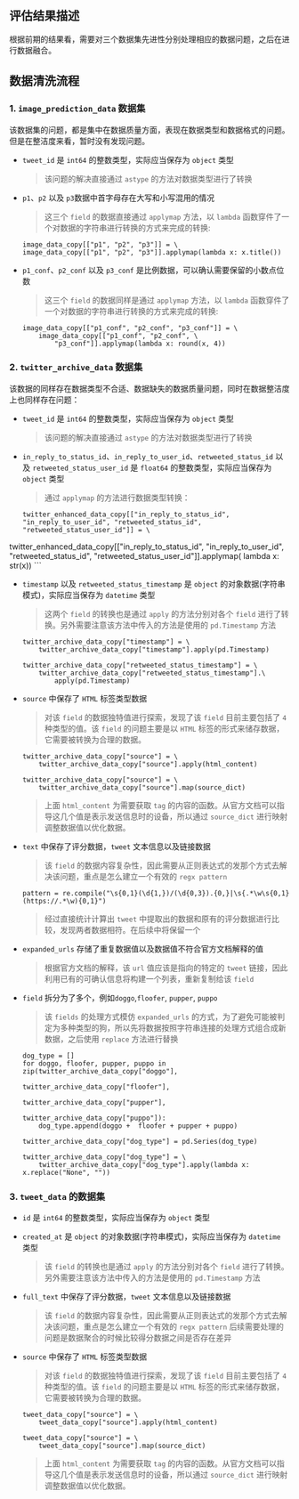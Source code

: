 ## 评估结果描述
根据前期的结果看，需要对三个数据集先进性分别处理相应的数据问题，之后在进行数据融合。


## 数据清洗流程
### 1. `image_prediction_data` 数据集
该数据集的问题，都是集中在数据质量方面，表现在数据类型和数据格式的问题。但是在整洁度来看，暂时没有发现问题。

* `tweet_id` 是 `int64` 的整数类型，实际应当保存为 `object` 类型

	>该问题的解决直接通过 `astype` 的方法对数据类型进行了转换
	
* `p1`、`p2` 以及 `p3`数据中首字母存在大写和小写混用的情况

	>这三个 `field` 的数据直接通过 `applymap` 方法，以 `lambda` 函数穿件了一个对数据的字符串进行转换的方式来完成的转换:
	
	```{Python}
	image_data_copy[["p1", "p2", "p3"]] = \
	image_data_copy[["p1", "p2", "p3"]].applymap(lambda x: x.title())
	```
* `p1_conf`、`p2_conf` 以及 `p3_conf` 是比例数据，可以确认需要保留的小数点位数
	
	>这三个 `field` 的数据同样是通过 `applymap` 方法，以 `lambda` 函数穿件了一个对数据的字符串进行转换的方式来完成的转换:
	
	```{Python}
	image_data_copy[["p1_conf", "p2_conf", "p3_conf"]] = \
		image_data_copy[["p1_conf", "p2_conf", \
			"p3_conf"]].applymap(lambda x: round(x, 4))
	```

### 2. `twitter_archive_data`	数据集
该数据的同样存在数据类型不合适、数据缺失的数据质量问题，同时在数据整洁度上也同样存在问题：

* `tweet_id` 是 `int64` 的整数类型，实际应当保存为 `object` 类型

	>该问题的解决直接通过 `astype` 的方法对数据类型进行了转换
	
* `in_reply_to_status_id`、`in_reply_to_user_id`、`retweeted_status_id` 以及 `retweeted_status_user_id` 是 `float64` 的整数类型，实际应当保存为 `object` 类型

	>通过 `applymap` 的方法进行数据类型转换：
	
	```{Python}
	twitter_enhanced_data_copy[["in_reply_to_status_id", "in_reply_to_user_id", "retweeted_status_id", "retweeted_status_user_id"]] = \
twitter_enhanced_data_copy[["in_reply_to_status_id", "in_reply_to_user_id", "retweeted_status_id", "retweeted_status_user_id"]].applymap(
    lambda x: str(x))
	```
	
	
* `timestamp` 以及 `retweeted_status_timestamp` 是 `object` 的对象数据(字符串模式)，实际应当保存为 `datetime` 类型

	> 这两个 `field` 的转换也是通过 `apply` 的方法分别对各个 `field` 进行了转换。另外需要注意该方法中传入的方法是使用的 `pd.Timestamp` 方法
	
	```{Python}
	twitter_archive_data_copy["timestamp"] = \
		twitter_archive_data_copy["timestamp"].apply(pd.Timestamp)
		
	twitter_archive_data_copy["retweeted_status_timestamp"] = \
		twitter_archive_data_copy["retweeted_status_timestamp"].\
			apply(pd.Timestamp)
	```
	
* `source` 中保存了 `HTML` 标签类型数据

	> 对该 `field` 的数据独特值进行探索，发现了该 `field` 目前主要包括了 `4` 种类型的值。该 `field` 的问题主要是以 `HTML` 标签的形式来储存数据，它需要被转换为合理的数据。
	
	```{python}
	twitter_archive_data_copy["source"] = \
		twitter_archive_data_copy["source"].apply(html_content)
	
	twitter_archive_data_copy["source"] = \
		twitter_archive_data_copy["source"].map(source_dict)
	```
	
	> 上面 `html_content` 为需要获取 `tag` 的内容的函数。从官方文档可以指导这几个值是表示发送信息时的设备，所以通过 `source_dict` 进行映射调整数据值以优化数据。
	
* `text` 中保存了评分数据，`tweet` 文本信息以及链接数据

	>该 `field` 的数据内容复杂性，因此需要从正则表达式的发那个方式去解决该问题，重点是怎么建立一个有效的 `regx pattern`
	
	```{Python}
    pattern = re.compile("\s{0,1}(\d{1,})/(\d{0,3}).{0,}|\s{.*\w\s{0,1}(https://.*\w){0,1}")
	```
	> 经过直接统计计算出 `tweet` 中提取出的数据和原有的评分数据进行比较，发现两者数据相符。在后续中将保留一个

* `expanded_urls` 存储了重复数据值以及数据值不符合官方文档解释的值

	> 根据官方文档的解释，该 `url` 值应该是指向的特定的 `tweet` 链接，因此利用已有的可确认信息将构建一个列表，重新复制给该 `field`

* `field` 拆分为了多个，例如`doggo`,`floofer`, `pupper`, `puppo`

	> 该 `fields` 的处理方式模仿 `expanded_urls` 的方式，为了避免可能被判定为多种类型的狗，所以先将数据按照字符串连接的处理方式组合成新数据，之后使用 `replace` 方法进行替换
	
	```{Python}
	dog_type = []
	for doggo, floofer, pupper, puppo in zip(twitter_archive_data_copy["doggo"], 
	                                         twitter_archive_data_copy["floofer"],
	                                         twitter_archive_data_copy["pupper"],
	                                         twitter_archive_data_copy["puppo"]):
	    dog_type.append(doggo +  floofer + pupper + puppo)
	    
	twitter_archive_data_copy["dog_type"] = pd.Series(dog_type)
	
	twitter_archive_data_copy["dog_type"] = \
	    twitter_archive_data_copy["dog_type"].apply(lambda x: x.replace("None", ""))
	```

### 3. `tweet_data`	的数据集

* `id` 是 `int64` 的整数类型，实际应当保存为 `object` 类型
* `created_at` 是 `object` 的对象数据(字符串模式)，实际应当保存为 `datetime` 类型

	> 该 `field` 的转换也是通过 `apply` 的方法分别对各个 `field` 进行了转换。另外需要注意该方法中传入的方法是使用的 `pd.Timestamp` 方法

* `full_text` 中保存了评分数据，`tweet` 文本信息以及链接数据

	>该 `field` 的数据内容复杂性，因此需要从正则表达式的发那个方式去解决该问题，重点是怎么建立一个有效的 `regx pattern`
	>后续需要处理的问题是数据聚合的时候比较得分数据之间是否存在差异
* `source` 中保存了 `HTML` 标签类型数据

	> 对该 `field` 的数据独特值进行探索，发现了该 `field` 目前主要包括了 `4` 种类型的值。该 `field` 的问题主要是以 `HTML` 标签的形式来储存数据，它需要被转换为合理的数据。
	
	```{python}
	tweet_data_copy["source"] = \
		tweet_data_copy["source"].apply(html_content)
	
	tweet_data_copy["source"] = \
		tweet_data_copy["source"].map(source_dict)
	```
	
	> 上面 `html_content` 为需要获取 `tag` 的内容的函数。从官方文档可以指导这几个值是表示发送信息时的设备，所以通过 `source_dict` 进行映射调整数据值以优化数据。
